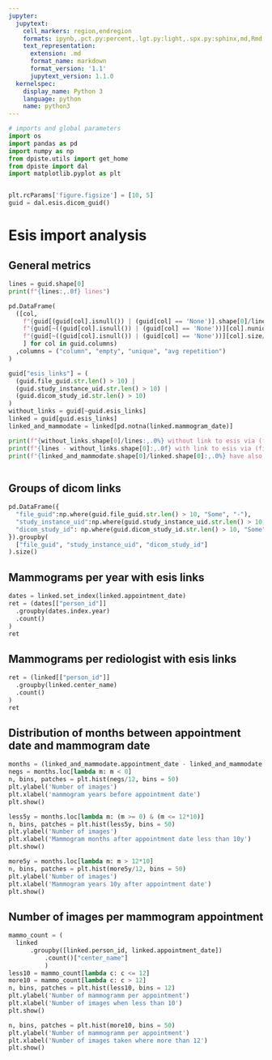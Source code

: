 ```yaml
---
jupyter:
  jupytext:
    cell_markers: region,endregion
    formats: ipynb,.pct.py:percent,.lgt.py:light,.spx.py:sphinx,md,Rmd,.pandoc.md:pandoc
    text_representation:
      extension: .md
      format_name: markdown
      format_version: '1.1'
      jupytext_version: 1.1.0
  kernelspec:
    display_name: Python 3
    language: python
    name: python3
---
```


```python tags=["hide-cell"]
# imports and global parameters
import os
import pandas as pd
import numpy as np
from dpiste.utils import get_home 
from dpiste import dal
import matplotlib.pyplot as plt


plt.rcParams['figure.figsize'] = [10, 5]
guid = dal.esis.dicom_guid()
```
# Esis import analysis

## General metrics

```python tags=["hide-input"]
lines = guid.shape[0]
print(f"{lines:,.0f} lines")

pd.DataFrame(
  ([col, 
    f"{guid[(guid[col].isnull()) | (guid[col] == 'None')].shape[0]/lines:,.0%}", 
    f"{guid[~((guid[col].isnull()) | (guid[col] == 'None'))][col].nunique()}",
    f"{guid[~((guid[col].isnull()) | (guid[col] == 'None'))][col].size/guid[~((guid[col].isnull()) | (guid[col] == 'None'))][col].nunique():.2f}"
    ] for col in guid.columns)
  ,columns = ("column", "empty", "unique", "avg repetition")
)
```

```python tags=["hide-input"]
guid["esis_links"] = (
  (guid.file_guid.str.len() > 10) |
  (guid.study_instance_uid.str.len() > 10) | 
  (guid.dicom_study_id.str.len() > 10)
)
without_links = guid[~guid.esis_links]
linked = guid[guid.esis_links]
linked_and_mammodate = linked[pd.notna(linked.mammogram_date)]

print(f"{without_links.shape[0]/lines:,.0%} without link to esis via (file_guid, study_instance_id or dicom_study_id)")
print(f"{lines - without_links.shape[0]:,.0f} with link to esis via (file_guid, study_instance_id or dicom_study_id)")
print(f"{linked_and_mammodate.shape[0]/linked.shape[0]:,.0%} have also a mammogram date")



```

## Groups of dicom links

```python tags=["hide-input"]
pd.DataFrame({
  "file_guid":np.where(guid.file_guid.str.len() > 10, "Some", "-"),
  "study_instance_uid":np.where(guid.study_instance_uid.str.len() > 10, "Some", "-"), 
  "dicom_study_id": np.where(guid.dicom_study_id.str.len() > 10, "Some", "-")
}).groupby(
  ["file_guid", "study_instance_uid", "dicom_study_id"]
).size()

```

## Mammograms per year with esis links

```python tags=["hide-input"]
dates = linked.set_index(linked.appointment_date)
ret = (dates[["person_id"]]
  .groupby(dates.index.year)
  .count()
)
ret
```
## Mammograms per rediologist with esis links

```python tags=["hide-input"]
ret = (linked[["person_id"]]
  .groupby(linked.center_name)
  .count()
)
ret
```

## Distribution of months between appointment date and mammogram date
```python tags=["hide-input"]
months = (linked_and_mammodate.appointment_date - linked_and_mammodate.mammogram_date).map(lambda d: d.days/30)
negs = months.loc[lambda m: m < 0]
n, bins, patches = plt.hist(negs/12, bins = 50)
plt.ylabel('Number of images')
plt.xlabel('mammogram years before appointment date')
plt.show()
```
 
```python tags=["hide-input"]
less5y = months.loc[lambda m: (m >= 0) & (m <= 12*10)]
n, bins, patches = plt.hist(less5y, bins = 50)
plt.ylabel('Number of images')
plt.xlabel('Mammogram months after appointment date less than 10y')
plt.show()
```

```python tags=["hide-input"]
more5y = months.loc[lambda m: m > 12*10]
n, bins, patches = plt.hist(more5y/12, bins = 50)
plt.ylabel('Number of images')
plt.xlabel('Mammogram years 10y after appointment date')
plt.show()
```
## Number of images per mammogram appointment
```python tags=["hide-input"]
mammo_count = (
  linked
      .groupby([linked.person_id, linked.appointment_date])
          .count()["center_name"]
          )
less10 = mammo_count[lambda c: c <= 12]
more10 = mammo_count[lambda c: c > 12]
n, bins, patches = plt.hist(less10, bins = 12)
plt.ylabel('Number of mammogramm per appointment')
plt.xlabel('Number of images when less than 10')
plt.show()

n, bins, patches = plt.hist(more10, bins = 50)
plt.ylabel('Number of mammogramm per appointment')
plt.xlabel('Number of images taken where more than 12')
plt.show()
```



